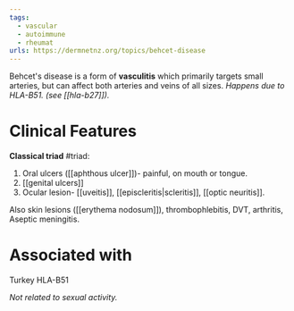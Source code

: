 ```yaml
---
tags:
  - vascular
  - autoimmune
  - rheumat
urls: https://dermnetnz.org/topics/behcet-disease
---
```

Behcet's disease is a form of **vasculitis** which primarily targets small arteries, but can affect both arteries and veins of all sizes.
*Happens due to HLA-B51. (see [[hla-b27]]).* 
# Clinical Features
**Classical triad** #triad: 
1. Oral ulcers ([[aphthous ulcer]])- painful, on mouth or tongue. 
2. [[genital ulcers]]
3. Ocular lesion- [[uveitis]], [[episcleritis|scleritis]], [[optic neuritis]]. 

Also skin lesions ([[erythema nodosum]]), thrombophlebitis, DVT, arthritis, Aseptic meningitis.
# Associated with
Turkey
HLA-B51

*Not related to sexual activity.*